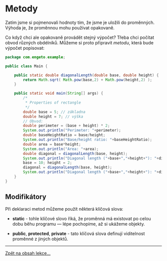 # Metody

Zatím jsme si pojmenovali hodnoty tím, že jsme je uložili do proměnných. Výhoda je, že proměnnou mohu používat opakovaně.

Co když chci ale opakovaně provádět stejný výpočet? Třeba chci počítat obvod různých obdélníků. Můžeme si proto připravit _metodu_, která bude výpočet popisovat:

```java
package com.engeto.example;

public class Main {

    public static double diagonalLength(double base, double height) {
        return Math.sqrt( Math.pow(base,2) + Math.pow(height,2) );
    }

    public static void main(String[] args) {
        /*
         * Properties of rectangle
         */
        double base = 5; // základna
        double height = 7; // výška
        // Obvod:
        double perimeter = (base + height) * 2;
        System.out.println("Perimeter: "+perimeter);
        double baseHeightRatio = base/height;
        System.out.println("Base/height ratio: "+baseHeightRatio);
        double area = base*height;
        System.out.println("Area: "+area);
        double diagonal = diagonalLength(base, height);
        System.out.println("Diagonal length ("+base+","+height+"): "+diagonal);
        base = 10; height = 2;
        diagonal = diagonalLength(base, height);
        System.out.println("Diagonal length ("+base+","+height+"): "+diagonal);
    }
}
```

## Modifikátory
Při deklaraci metod můžeme použít některá klíčová slova:

- <b>static</b> - tohle klíčové slovo říká, že proměnná má existovat po celou dobu běhu programu &mdash; lépe pochopíme, až si ukážeme objekty.

- <b>public</b>, <b>protected</b>, <b>private</b> - tato klíčová slova definují viditelnost proměnné z&nbsp;jiných objektů.

--- 

[Zpět na obsah lekce...](README.md)
